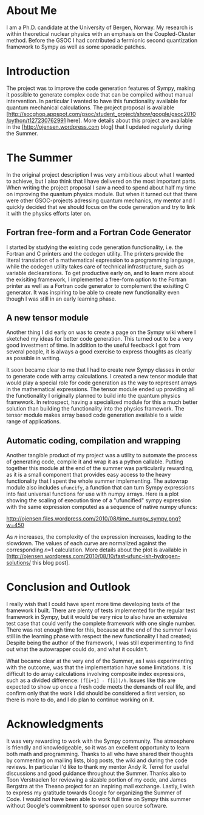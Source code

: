 


# About Me

I am a Ph.D. candidate at the University of Bergen, Norway.  My research
is within theoretical nuclear physics with an emphasis on the
Coupled-Cluster method.  Before the GSOC I had contributed a fermionic second
quantization framework to Sympy as well as some sporadic patches.

# Introduction

The project was to improve the code generation features of Sympy, making it
possible to generate complex code that can be compiled without manual
intervention.  In particular I wanted to have this functionality available for
quantum mechanical calculations.  The project proposal is available [http://socghop.appspot.com/gsoc/student_project/show/google/gsoc2010/python/t127230762991 here].  More details about this project are available in the
[http://ojensen.wordpress.com blog] that I updated regularly during the
Summer.

# The Summer

In the original project description I was very ambitious about what I wanted
to achieve, but I also think that I have delivered on the most important
parts.  When writing the project proposal I saw a need to spend about half my
time on improving the quantum physics module.  But when it turned out that
there were other GSOC-projects adressing quantum mechanics, my mentor and I
quickly decided that we should focus on the code generation and try to link it
with the physics efforts later on.

## Fortran free-form and a Fortran Code Generator

I started by studying the existing code generation functionality, i.e. the
Fortran and C printers and the codegen utility.  The printers provide the
literal translation of a mathematical expression to a programming language,
while the codegen utility takes care of technical infrastructure, such as
variable declearations.  To get productive early on, and to learn more about
the exisiting framework, I implemented a free-form option to the Fortran
printer as well as a Fortran code generator to complement the exisiting C
generator.  It was inspiring to be able to create new functionality even
though I was still in an early learning phase.

## A new tensor module

Another thing I did early on was to create a page on the Sympy wiki where I
sketched my ideas for better code generation.  This turned out to be a very
good investment of time. In addition to the useful feedback I got from
several people, it is always a good exercise to express thoughts as clearly as
possible in writing.

It soon became clear to me that I had to create new Sympy classes in order to
generate code with array calculations.  I created a new tensor module that
would play a special role for code generation as the way to represent arrays
in the mathematical expressions.  The tensor module ended up providing all the
functionality I originally planned to build into the quantum physics
framework.  In retrospect, having a specialized module for this a much better
solution than building the functionality into the physics framework.  The
tensor module makes array based code generation available to a wide range of
applications.

## Automatic coding, compilation and wrapping

Another tangible product of my project was a utility to automate the process
of generating code, compile it and wrap it as a python callable.   Putting together this module at the end of the summer was particularily rewarding, as it is a small
component that provides easy access to the heavy functionality that I spent
the whole summer implementing.  The autowrap module also includes `ufuncify`, a function that can turn Sympy expressions into fast universal functions for use with numpy arrays.  Here is a plot showing the scaling of execution time of a "ufuncified" sympy expression with the same expression computed as a sequence of native numpy ufuncs:

http://ojensen.files.wordpress.com/2010/08/time_numpy_sympy.png?w=450

As _n_ increases, the complexity of the expression increases, leading to the slowdown. The values of each curve are normalized against the corresponding _n_=1 calculation.  More details about the plot is available in [http://ojensen.wordpress.com/2010/08/10/fast-ufunc-ish-hydrogen-solutions/ this blog post].


# Conclusion and Outlook

I really wish that I could have spent more time developing tests of the framework I built.  There are plenty of tests implemented for the regular test framework in Sympy, but it would be very nice to also have an extensive test case that could verify the complete framework with one single number.  There was not enough time for this, because at the end of the summer I was still in the learning phase with respect the new functionality I had created;  Despite being the author of the framework, I was still experimenting to find out what the autowrapper could do, and what it couldn't.

What became clear at the very end of the Summer, as I was experimenting with 
the outcome, was that the implementation have some limitations.  It is difficult to do array calculations involving composite index expressions, such as a divided difference: `(f[i+1] - f[i])/h`.  Issues like this are expected to show up once a fresh code meets the demands of real life, and confirm only that the work I did should be considered a first version, so there is more to do, and I do plan to continue working on it.

# Acknowledgments

It was very rewarding to work with the Sympy community.  The atmosphere is
friendly and knowledgeable, so it was an excellent opportunity to learn
both math and programming.  Thanks to all who have shared their thoughts by
commenting on mailing lists, blog posts, the wiki and during the code reviews.
In particular I'd like to thank my mentor Andy R. Terrel for useful
discussions and good guidance throughout the Summer.  Thanks also to
Toon Verstraelen for reviewing a sizable portion of my code, and James
Bergstra at the Theano project for an inspiring mail exchange.
Lastly, I wish to express my gratitude towards Google for organizing the Summer
of Code.  I would not have been able to work full time on Sympy this summer
without Google's commitment to sponsor open source software.